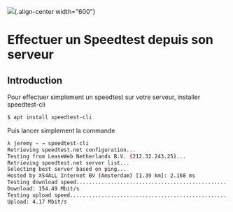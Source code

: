 ![](/speed-test.jpg){.align-center width="600"}

# Effectuer un Speedtest depuis son serveur

## Introduction

Pour effectuer simplement un speedtest sur votre serveur, installer
speedtest-cli

``` bash
$ apt install speedtest-cli
```

Puis lancer simplement la commande

``` bash
λ jeremy ~ → speedtest-cli
Retrieving speedtest.net configuration...
Testing from LeaseWeb Netherlands B.V. (212.32.243.25)...
Retrieving speedtest.net server list...
Selecting best server based on ping...
Hosted by XS4ALL Internet BV (Amsterdam) [1.39 km]: 2.168 ms
Testing download speed................................................................................
Download: 154.49 Mbit/s
Testing upload speed......................................................................................................
Upload: 4.17 Mbit/s
```
